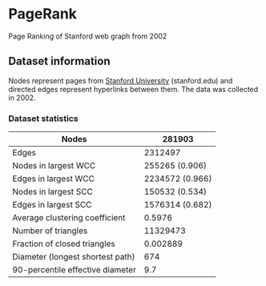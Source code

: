 # PageRank
Page Ranking of Stanford web graph from 2002

## Dataset information
Nodes represent pages from [Stanford University](https://www.stanford.edu/) (stanford.edu) and directed edges represent hyperlinks between them. The data was collected in 2002.

### Dataset statistics 

| Nodes	                           |  281903           |
| -------------------------------- | ----------------- |
| Edges	                           |  2312497          |
| Nodes in largest WCC             |	255265 (0.906)   |
| Edges in largest WCC             |	2234572 (0.966)  |
| Nodes in largest SCC             |  150532 (0.534)   |
| Edges in largest SCC             |	1576314 (0.682)  |
| Average clustering coefficient   |	0.5976           |
| Number of triangles              |	11329473         |
| Fraction of closed triangles     |	0.002889         |
| Diameter (longest shortest path) |	674              | 
| 90-percentile effective diameter |	9.7              |

